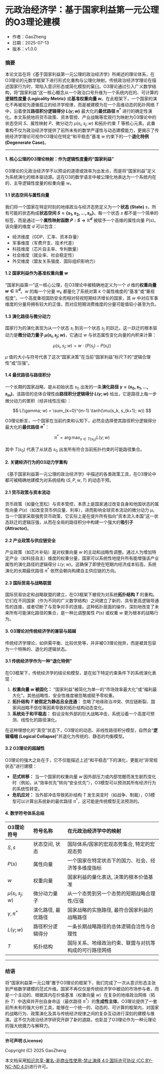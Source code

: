 # **元政治经济学：基于国家利益第一元公理的O3理论建模**

- 作者：GaoZheng
- 日期：2025-07-13
- 版本：v1.0.0

### 摘要

本论文旨在将《基于国家利益第一元公理的政治经济学》所阐述的理论体系，在O3理论的元数学框架下进行形式化重构与公理化映射。传统政治经济学理论在描述国家行为时，常陷入意识形态或简化模型的窠臼。O3理论通过引入广义数学结构，将“国家利益”这一核心概念从一个政治口号升维为一个系统内在的、可计算的**逻辑性度量 (Logicality Metric)** 或**基准权重向量 $w$**。在此框架下，一个国家的演化不再被视为遵循孤立的经济学规律，而是被建模为在一个高维动态的拓扑网络 $T$ 中，沿着使其**路径积分逻辑得分 $L(\gamma; w)$** 最大化的**最优路径 $\pi^*$** 进行的确定性演化。本文系统地将货币政策、资本管控、产业战略等宏观行为映射为O3理论中的状态空间 $S$、属性映射 $P$、微分动力 $\mu(s_i, s_j; w)$ 和拓扑约束 $T$ 等核心元素。此番重构不仅为政治经济学提供了前所未有的数学严谨性与动态建模能力，更揭示了传统经济学理论可视作O3理论在特定“和平稳态”基准 $w$ 约束下的一个**退化特例 (Degenerate Case)**。

---

#### 1. 核心公理的O3理论映射：作为逻辑性度量的“国家利益”

O3理论的元政治经济学不以预设的道德或效率为出发点，而是将“国家利益”定义为系统演化的根本驱动源。这在O3的数学语言中被公理化地表达为一个系统内在的、主导逻辑性度量的权重向量 $w$。

#### 1.1 状态空间与属性向量

我们将一个国家在特定时刻的地缘政治与经济态势定义为一个**状态 (State)** $s$，所有可能的状态构成**状态空间 $S = \{s_1, s_2, \dots, s_n\}$**。每一个状态 $s$ 都不是一个简单的标签，而是通过一个**属性映射函数 $P: S \to \mathbb{R}^d$** 被赋予一个高维的属性向量 $P(s)$。该向量的维度 $d$ 可以包含：

*   经济维度（GDP、汇率、资本存量）
*   军事维度（军费开支、技术代差）
*   科技维度（芯片自主率、专利数量）
*   社会维度（就业率、社会稳定性）
*   外交维度（盟友关系强度、国际组织影响力）

#### 1.2 国家利益作为基准权重向量 $w$

“国家利益第一”这一核心公理，在O3理论中被精确地定义为一个 $d$ 维的**权重向量 $w \in \mathbb{R}^d$**。$w$ 的每一个分量 $w_k$ 都量化了系统对第 $k$ 个属性维度的“基准”或“重视程度”。一个高度重视国防安全而相对轻视短期经济增长的国家，其 $w$ 中对应军事维度的分量将拥有较大的正值，而对应短期消费维度的分量可能值较小甚至为负。

#### 1.3 演化路径与微分动力

国家行为的演化表现为从一个状态 $s_i$ 到另一个状态 $s_j$ 的跃迁。这一跃迁的根本驱动力是**微分动力量子 $\mu(s_i, s_j; w)$**，它通过 $w$ 与状态属性变化向量的内积来计算：

$$
\mu(s_i, s_j; w) = w \cdot (P(s_j) - P(s_i))
$$

$\mu$ 值的大小与符号代表了这次“国家决策”在当前“国家利益”标尺下的“逻辑合理性”或“压强”。

#### 1.4 最优路径与路径积分

一个长期的国家战略，是从初始状态 $s_0$ 出发的一条**演化路径 $\gamma = (s_0, s_1, \dots, s_m)$**。该路径的总体合理性由**路径积分逻辑得分 $L(\gamma; w)$** 给出，它是路径上每一步微分动力的累积（经非线性压缩）：

$$
L(\gamma; w) = \sum_{k=0}^{m-1} \tanh(\mu(s_k, s_{k+1}; w))
$$

O3理论断言，一个国家在当前约束和认知下，必然会选择使其路径积分逻辑得分最大化的**最优路径 $\pi^*$**：

$$
\pi^* = \arg\max_{\gamma \in T(s_0)} L(\gamma; w)
$$

其中 $T(s_0)$ 代表了从状态 $s_0$ 出发所有符合当前拓扑约束的可能路径集合。

#### 2. 关键经济行为的O3动力学重构

《基于国家利益第一元公理的政治经济学》中描述的各类政策工具，在O3理论中都可被精确地建模为对系统结构 ($S, P, w, T$) 的动态干预。

#### 2.1 货币政策与资本流动

货币政策（如量化宽松）与资本管控，本质上是国家通过改变自身和他国状态的属性向量 $P(s)$（如改变货币供应量、利率），进而影响全球资本流动的微分动力 $\mu$。当一个国家采取强势货币政策，它实际上是在提升所有指向“资本流入本国”这一状态跃迁的逻辑压强，从而在全局的路径积分中构建一个强大的**吸引子 (Attractor)**。

#### 2.2 产业政策与供应链安全

产业政策（如芯片补贴）是对权重向量 $w$ 的主动和战略性调整。通过人为增加特定产业（如科技自主）维度的权重分量，国家可以系统性地提升所有能增强该产业属性的演化路径的逻辑得分 $L(\gamma; w)$。这确保了即使在短期内经济成本较高，系统演化的长期最优路径 $\pi^*$ 依然会朝向构建自主供应链的方向。

#### 2.3 国际贸易与战略联盟

国际贸易协定和战略联盟的建立，在O3框架下被视为对系统**拓扑结构 $T$** 的重构。它们在不同国家（作为不同的广义数学结构）之间建立了新的、具有更高逻辑导通性的连接，或者切断了与竞争对手的连接。这种拓扑层面的操作，深刻地改变了未来所有可能演化路径的集合，是一种比调整属性 $P(s)$ 或权重 $w$ 更为根本的战略行为。

#### 3. O3理论对传统经济学的兼容与超越

传统经济学理论，如供需平衡、比较优势等，并非被O3理论抛弃，而是被其包容为一个特殊的、退化的逻辑状态。

#### 3.1 传统经济学作为一种“退化特例”

在O3框架下，传统经济学的结论和模型，是在如下特定约束条件下的系统演化表现：
1.  **权重向量 $w$ 被固化：** “国家利益”被简化为单一的“市场效率最大化”或“福利最大化”。其他战略性、安全性维度被忽略或赋予零权重。
2.  **拓扑结构 $T$ 被假定为静态且全连通：** 忽略了地缘政治冲突、供应链断裂、国家间战略不信任等因素导致的拓扑结构动态变化。
3.  **系统处于和平稳态：** 假设没有外部的巨大战略冲击，系统沿着一个高度可预测、线性化的路径演化。

在这种理想化的“真空”状态下，O3理论的动态、非线性路径积分模型，自然会“**逻辑塌缩 (Logical Collapse)**”并退化为传统的、静态的均衡模型。

#### 3.2 O3理论的超越性

O3理论的强大之处在于，它不仅能描述上述“和平稳态”下的演化，更能对“非常规状态”进行建模：
*   **范式转移：** 当一个国家的权重向量 $w$ 因外部压力或内部觉醒而发生剧烈变化时（例如，从“效率优先”转向“安全优先”），O3模型可以预测其所有经济行为的系统性转变。
*   **危机应对：** 当外部冲击导致拓扑结构 $T$ 发生突变时（如战争、制裁），O3模型可以计算出系统新的最优路径 $\pi^*$，这可能是传统模型无法预测的。

#### 4. 数学符号体系总结

| O3理论符号 | 符号名称 | 在元政治经济学中的映射 |
| :--- | :--- | :--- |
| $S, s$ | 状态空间, 状态 | 国际体系/国家的宏观态势集合, 特定的宏观态势 |
| $P(s)$ | 属性向量 | 一个国家在特定状态下的国力、社会、经济等多维度指标 |
| $w$ | 权重向量 | 国家利益的量化表达, 决策的根本价值基准 |
| $\mu(s_i, s_j; w)$ | 微分动力量子 | 从一个态势到另一个态势的短期战略合理性/压强 |
| $\gamma, \pi^*$ | 演化路径, 最优路径 | 国家战略的实施路径, 最符合国家利益的战略路径 |
| $L(\gamma; w)$ | 路径积分逻辑得分 | 一条长期战略路径的总体逻辑自洽性与合理性 |
| $T$ | 拓扑结构 | 国际关系、地缘政治约束、联盟与对抗等构成的可行路径网络 |

---

### 结语

将“国家利益第一元公理”置于O3理论的框架下，我们完成了一次从意识形态主张到严格数学建模的范式升维。国家不再仅仅是传统经济学中被动的市场参与者，而是一个主动的、根据其内在价值基准（权重向量 $w$）在复杂的地缘政治网络（拓扑 $T$）中选择并开创自身命运（最优路径 $\pi^*$）的**生成性主体**。O3理论提供了一套前所未有的强大分析工具，能够在一个统一的、动态的、可计算的框架内，对国家的战略行为、政策演化及其与传统经济规律之间的复杂互动进行深刻的建模与推演。这不仅为政治经济学研究开辟了新的道路，也彰显了O3理论作为一种元理论的强大统摄力与解释力。

---

**许可声明 (License)**

Copyright (C) 2025 GaoZheng 

本文档采用[知识共享-署名-非商业性使用-禁止演绎 4.0 国际许可协议 (CC BY-NC-ND 4.0)](https://creativecommons.org/licenses/by-nc-nd/4.0/deed.zh-Hans)进行许可。
